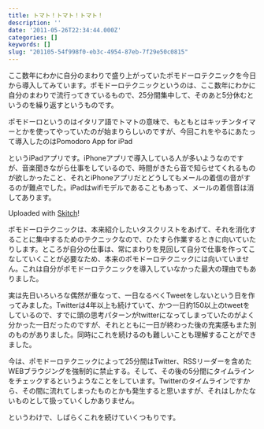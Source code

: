 ```yaml
---
title: トマト！トマト！トマト！
description: ''
date: '2011-05-26T22:34:44.000Z'
categories: []
keywords: []
slug: "201105-54f998f0-eb3c-4954-87eb-7f29e50c0815"
---
```

ここ数年にわかに自分のまわりで盛り上がっていたポモドーロテクニックを今日から導入してみています。ポモドーロテクニックというのは、ここ数年にわかに自分のまわりで流行ってきているもので、25分間集中して、そのあと5分休むというのを繰り返すというものです。

ポモドーロというのはイタリア語でトマトの意味で、もともとはキッチンタイマーとかを使ってやっていたのが始まりらしいのですが、今回これをやるにあたって導入したのはPomodoro App for iPad

というiPadアプリです。iPhoneアプリで導入している人が多いようなのですが、音楽聞きながら仕事をしているので、時間がきたら音で知らせてくれるものが欲しかったこと、それとiPhoneアプリだとどうしてもメールの着信の音がするのが難点でした。iPadはwifiモデルであることもあって、メールの着信音は消してあります。

Uploaded with [Skitch](http://skitch.com)!

ポモドーロテクニックは、本来紹介したいタスクリストをあげて、それを消化することに集中するためのテクニックなので、ひたすら作業するときに向いていたりします。ところが自分の仕事は、常にまわりを見回して自分で仕事を作ってこなしていくことが必要なため、本来のポモドーロテクニックには向いていません。これは自分がポモドーロテクニックを導入していなかった最大の理由でもありました。

実は先日いろいろな偶然が重なって、一日なるべくTweetをしないという日を作ってみました。Twitterは4年以上も続けていて、かつ一日約150以上のtweetをしているので、すでに頭の思考パターンがtwitterになってしまっていたのがよく分かった一日だったのですが、それとともに一日が終わった後の充実感もまた別のものがありました。同時にこれを続けるのも難しいことも理解することができました。

今は、ポモドーロテクニックによって25分間はTwitter、RSSリーダーを含めたWEBブラウジングを強制的に禁止する。そして、その後の5分間にタイムラインをチェックするというようなことをしています。Twitterのタイムラインですから、その間に流れてしまったものとかも発生すると思いますが、それはしかたないものとして扱っていくしかありません。

というわけで、しばらくこれを続けていくつもりです。